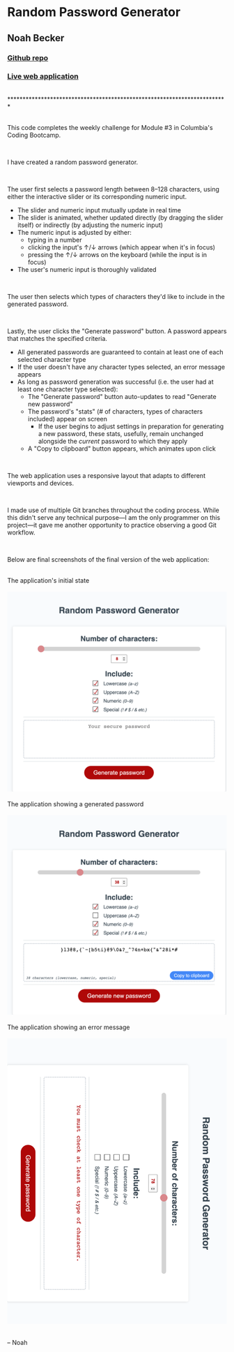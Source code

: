 # Random Password Generator
## Noah Becker

### [Github repo](https://github.com/noah35becker/random-password-generator/)

### [Live web application](https://noah35becker.github.io/random-password-generator/)
<br/>
************************************************************************

<br/>
<br/>

This code completes the weekly challenge for Module #3 in Columbia's Coding Bootcamp.


<br/>

I have created a random password generator.


<br/>

The user first selects a password length between 8–128 characters, using either the interactive slider or its corresponding numeric input.

- The slider and numeric input mutually update in real time
- The slider is animated, whether updated directly (by dragging the slider itself) or indirectly (by adjusting the numeric input)
- The numeric input is adjusted by either:
    - typing in a number
    - clicking the input's ↑/↓ arrows (which appear when it's in focus)
    - pressing the ↑/↓ arrows on the keyboard (while the input is in focus)
- The user's numeric input is thoroughly validated


<br/>

The user then selects which types of characters they'd like to include in the generated password.


<br/>

Lastly, the user clicks the "Generate password" button. A password appears that matches the specified criteria.

- All generated passwords are guaranteed to contain at least one of each selected character type
- If the user doesn't have any character types selected, an error message appears
- As long as password generation was successful (i.e. the user had at least one character type selected):
    - The "Generate password" button auto-updates to read "Generate new password"
    - The password's "stats" (# of characters, types of characters included) appear on screen
        - If the user begins to adjust settings in preparation for generating a new password, these stats, usefully, remain unchanged alongside the <em>current</em> password to which they apply
    - A "Copy to clipboard" button appears, which animates upon click


<br/>

The web application uses a responsive layout that adapts to different viewports and devices.


<br/>

I made use of multiple Git branches throughout the coding process. While this didn't serve any technical purpose—I am the only programmer on this project—it gave me another opportunity to practice observing a good Git workflow.


<br/>

Below are final screenshots of the final version of the web application:

<br/>
The application's initial state
<br/>
<br/>
<img src="assets/screenshots/initital-state.png" width="600"/>
<br/>

<br/>
The application showing a generated password
<br/>
<br/>
<img src="assets/screenshots/sample-password.png" width="600"/>
<br/>

<br/>
The application showing an error message
<br/>
<br/>
<img src="assets/screenshots/error-msg.png" width="600"/>
<br/>


<br/>

– Noah
